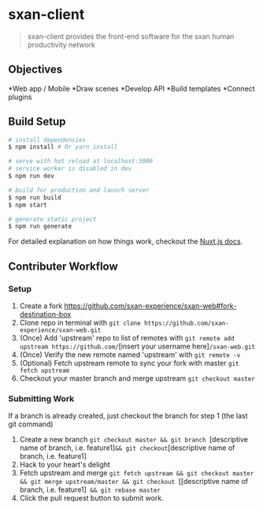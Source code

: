 # sxan-client

> sxan-client provides the front-end software for the sxan human productivity network

## Objectives
*Web app / Mobile
*Draw scenes
*Develop API
*Build templates
*Connect plugins


## Build Setup

``` bash
# install dependencies
$ npm install # Or yarn install

# serve with hot reload at localhost:3000
# service worker is disabled in dev
$ npm run dev

# build for production and launch server
$ npm run build
$ npm start

# generate static project
$ npm run generate
```

For detailed explanation on how things work, checkout the [Nuxt.js docs](https://github.com/nuxt/nuxt.js).


## Contributer Workflow

### Setup

1. Create a fork https://github.com/sxan-experience/sxan-web#fork-destination-box
2. Clone repo in terminal with `git clone https://github.com/sxan-experience/sxan-web.git`
3. (Once) Add 'upstream' repo to list of remotes with `git remote add upstream https://github.com/`[insert your username here]`/sxan-web.git`
4. (Once) Verify the new remote named 'upstream' with `git remote -v`
5. (Optional) Fetch upstream remote to sync your fork with master `git fetch upstream`
6. Checkout your master branch and merge upstream `git checkout master`

### Submitting Work
If a branch is already created, just checkout the branch for step 1 (the last git command)

1. Create a new branch `git checkout master && git branch `[descriptive name of branch, i.e. feature1]` && git checkout `[descriptive name of branch, i.e. feature1]
2. Hack to your heart's delight
3. Fetch upstream and merge `git fetch upstream && git checkout master
 && git merge upstream/master && git checkout `[[descriptive name of branch, i.e. feature1]` && git rebase master`
4. Click the pull request button to submit work.
